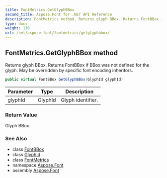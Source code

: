 ```yaml
---
title: FontMetrics.GetGlyphBBox
second_title: Aspose.Font for .NET API Reference
description: FontMetrics method. Returns glyph BBox. Returns FontBBox if BBox was not defined for the glyph. May be overridden by specific font encoding inheritors
type: docs
weight: 130
url: /net/aspose.font/fontmetrics/getglyphbbox/
---
```

## FontMetrics.GetGlyphBBox method

Returns glyph BBox. Returns FontBBox if BBox was not defined for the glyph. May be overridden by specific font encoding inheritors.

```csharp
public virtual FontBBox GetGlyphBBox(GlyphId glyphId)
```

| Parameter | Type | Description |
| --- | --- | --- |
| glyphId | GlyphId | Glyph identifier. |

### Return Value

Glyph BBox.

### See Also

* class [FontBBox](../../fontbbox/)
* class [GlyphId](../../../aspose.font.glyphs/glyphid/)
* class [FontMetrics](../)
* namespace [Aspose.Font](../../fontmetrics/)
* assembly [Aspose.Font](../../../)


